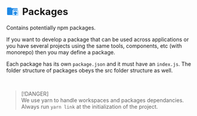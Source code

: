 
# <a id="Packages" href="#Packages" style="text-decoration:none;"><h1 style="display:flex; gap:10px; align-items:center;color:var(--vt-c-text-light-2);font-size:1.6rem"><img src="./../assets/icons/Packages.svg" width="32px" height="32px"/>Packages</h1></a>

Contains potentially npm packages.

If you want to develop a package that can be used across applications or you have several projects using the same tools, components, etc (with monorepo) then you may define a package.

Each package has its own `package.json` and it must have an `index.js`. The folder structure of packages obeys the src folder structure as well.

<br/>

> [!DANGER]  
> We use yarn to handle workspaces and packages dependancies.
> Always run `yarn link` at the initialization of the project.